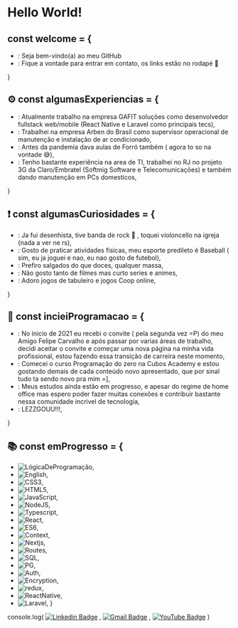# Hello World!
## const welcome = {
- : Seja bem-vindo(a) ao meu GitHub
- : Fique a vontade para entrar em contato, os links estão no rodapé 📌 

}

## ⚙ const algumasExperiencias = {

- : Atualmente trabalho na empresa GAFIT soluções como desenvolvedor fullstack web/mobile (React Native e Laravel como principais tecs),
- : Trabalhei na empresa Arben do Brasil como supervisor operacional de manutenção e instalação de ar condicionado,
- : Antes da pandemia dava aulas de Forró também ( agora to so na vontade 😅),
- : Tenho bastante experiência na area de TI, trabalhei no RJ no projeto 3G da Claro/Embratel (Softmig Software e Telecomunicações)  e também dando manutenção em PCs domesticos,

}

## ❗ const algumasCuriosidades = {

- : Ja fui desenhista, tive banda de rock 🤘 , toquei violoncello na igreja (nada a ver ne rs),
- : Gosto de praticar atividades fisicas, meu esporte predileto é Baseball ( sim, eu ja joguei e nao, eu nao gosto de futebol),
- : Prefiro salgados do que doces, qualquer massa,
- : Não gosto tanto de filmes mas curto series e animes,
- : Adoro jogos de tabuleiro e jogos Coop online,

}

## 🧱 const incieiProgramacao = {

- : No inicio de 2021 eu recebi o convite ( pela segunda vez =P) do meu Amigo Felipe Carvalho e após passar por varias áreas de trabalho, decidi aceitar o convite e começar uma nova página na minha vida profissional, estou fazendo essa transição de carreira neste momento,
- : Comecei o curso Programação do zero na Cubos Academy e estou gostando demais de cada conteúdo novo apresentado, que por sinal tudo ta sendo novo pra mim =],
- : Meus estudos ainda estão em progresso, e apesar do regime de home office mas espero poder fazer muitas conexões e contribuir bastante nessa comunidade incrivel de tecnologia,
- : LEZZGOUU!!!,

}

## 📚 const emProgresso = {

- ![LógicaDeProgramação](https://img.shields.io/badge/-LógicaDeProgramação-808080),
- ![English](https://img.shields.io/badge/-English-ff69b4),
- ![CSS3](https://img.shields.io/static/v1?label=&message=CSS3&color=blue),
- ![HTML5](https://img.shields.io/static/v1?label=&message=HTML5&color=red),
- ![JavaScript](https://img.shields.io/static/v1?label=&message=JavaScript&color=orange),
- ![NodeJS](https://img.shields.io/static/v1?label=&message=NodeJS&color=brightgreen),
- ![Typescript](https://img.shields.io/badge/-TypeScript-FFB27F),
- ![React](https://img.shields.io/badge/-React-B200FF),
- ![ES6](https://img.shields.io/badge/-ES6-FF6A00),
- ![Context](https://img.shields.io/badge/-Context-5BD6FF),
- ![Nextjs](https://img.shields.io/badge/-Nextjs-FF91E7),
- ![Routes](https://img.shields.io/badge/-Routes-70FFE9),
- ![SQL](https://img.shields.io/badge/-SQL-FF5154),
- ![PG](https://img.shields.io/badge/-PG-FFBB7F),
- ![Auth](https://img.shields.io/badge/-Auth-FF000C),
- ![Encryption](https://img.shields.io/badge/-Encryption-ffffff),
- ![redux](https://img.shields.io/badge/-Redux-5BD6FF),
- ![ReactNative](https://img.shields.io/badge/-ReactNative-B200FF),
- ![Laravel](https://img.shields.io/static/v1?label=&message=Laravel&color=orange),
}

console.log( [![Linkedin Badge](https://img.shields.io/badge/-Tarcisio-blue?style=flat-square&logo=Linkedin&logoColor=white&link=https://www.linkedin.com/in/tarcisio-wesley//)](https://www.linkedin.com/in/tarcisio-wesley/) ,
[![Gmail Badge](https://img.shields.io/badge/-tarcisiowesley@gmail.com-c14438?style=flat-square&logo=Gmail&logoColor=white&link=mailto:tarcisiowesley@gmail.com)](mailto:tarcisiowesley@gmail.com) ,
[![YouTube Badge](https://img.shields.io/badge/-Tarcisio-red?style=flat-square&logo=YouTube&logoColor=white&link=https://www.youtube.com/c/TarcisioWesley//)](https://www.youtube.com/c/TarcisioWesley/) )



